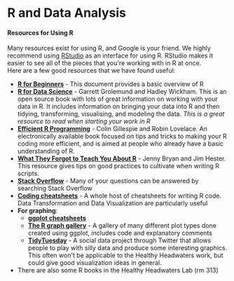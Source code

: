 # R and Data Analysis

#### Resources for Using R
Many resources exist for using R, and Google is your friend. We highly recommend using [RStudio](https://www.rstudio.com/products/rstudio/download/) as an interface for using R. RStudio makes it easier to see all of the pieces that you're working with in R at once.   
Here are a few good resources that we have found useful:  
* [**R for Beginners**](https://cran.r-project.org/doc/contrib/Paradis-rdebuts_en.pdf) - This document provides a basic overview of R
* [**R for Data Science**](https://r4ds.had.co.nz/index.html) - Garrett Grolemund and Hadley Wickham. This is an open source book with lots of great information on working with your data in R. It includes information on bringing your data into R and then tidying, transforming, visualising, and modeling the data. *This is a great resource to read when starting your work in R*
* [**Efficient R Programming**](https://csgillespie.github.io/efficientR/index.html) - Colin Gillespie and Robin Lovelace. An electronically available book focused on tips and tricks to making your R coding more efficient, and is aimed at people who already have a basic understanding of R.
* [**What They Forgot to Teach You About R**](https://whattheyforgot.org/index.html) - Jenny Bryan and Jim Hester. This resource gives tips on good practices to cultivate when writing R scripts.
* [**Stack Overflow**](https://stackoverflow.com/questions/tagged/r) - Many of your questions can be answered by searching Stack Overflow
* [**Coding cheatsheets**](https://www.rstudio.com/resources/cheatsheets/) - A whole host of cheatsheets for writing R code. Data Transformation and Data Visualization are particularly useful
* **For graphing**: 
  * [**ggplot cheatsheets**](https://www.rstudio.com/wp-content/uploads/2015/03/ggplot2-cheatsheet.pdf)
  * [**The R graph gallery**](https://www.r-graph-gallery.com/index.html) - A gallery of many different plot types done created using ggplot, includes code and explanatory comments
  * [**TidyTuesday**](https://nsgrantham.shinyapps.io/tidytuesdayrocks/) - A social data project through Twitter that allows people to play with silly data and produce some interesting graphics. This often won't be applicable to the Healthy Headwaters work, but could give good visualization ideas in general.
* There are also some R books in the Healthy Headwaters Lab (rm 313)
